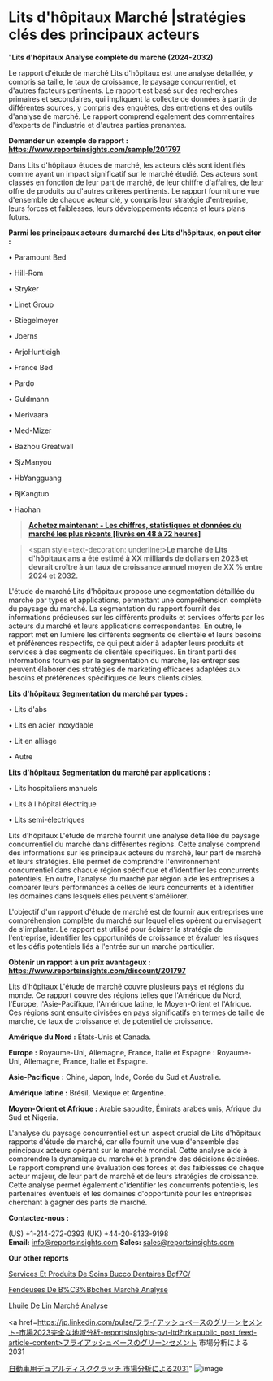 # Lits d'hôpitaux Marché |stratégies clés des principaux acteurs

"<strong>Lits d'hôpitaux Analyse complète du marché (2024-2032)</strong>

Le rapport d'étude de marché Lits d'hôpitaux est une analyse détaillée, y compris sa taille, le taux de croissance, le paysage concurrentiel, et d'autres facteurs pertinents. Le rapport est basé sur des recherches primaires et secondaires, qui impliquent la collecte de données à partir de différentes sources, y compris des enquêtes, des entretiens et des outils d'analyse de marché. Le rapport comprend également des commentaires d'experts de l'industrie et d'autres parties prenantes.

<strong>Demander un exemple de rapport : </strong><strong><a href=https://www.reportsinsights.com/sample/201797>https://www.reportsinsights.com/sample/201797</a></strong>

Dans Lits d'hôpitaux études de marché, les acteurs clés sont identifiés comme ayant un impact significatif sur le marché étudié. Ces acteurs sont classés en fonction de leur part de marché, de leur chiffre d'affaires, de leur offre de produits ou d'autres critères pertinents. Le rapport fournit une vue d'ensemble de chaque acteur clé, y compris leur stratégie d'entreprise, leurs forces et faiblesses, leurs développements récents et leurs plans futurs.

<strong>Parmi les principaux acteurs du marché des Lits d'hôpitaux, on peut citer :</strong>

• Paramount Bed

• Hill-Rom

• Stryker

• Linet Group

• Stiegelmeyer

• Joerns

• ArjoHuntleigh

• France Bed

• Pardo

• Guldmann

• Merivaara

• Med-Mizer

• Bazhou Greatwall

• SjzManyou

• HbYangguang

• BjKangtuo

• Haohan

<blockquote><a href=https://reportsinsights.com/buynow/201797><span style=text-decoration: underline;><strong>Achetez maintenant - Les chiffres, statistiques et données du marché les plus récents [livrés en 48 à 72 heures]</strong></span></a></blockquote>
<blockquote>
<div class=group w-full text-gray-800 dark:text-gray-100 border-b border-black/10 dark:border-gray-900/50 bg-gray-50 dark:bg-[#444654]>
<div class=flex p-4 gap-4 text-base md:gap-6 md:max-w-2xl lg:max-w-xl xl:max-w-3xl md:py-6 lg:px-0 m-auto>
<div class=relative flex flex-col w-[calc(100%-50px)] gap-1 md:gap-3 lg:w-[calc(100%-115px)]>
<div class=flex flex-grow flex-col gap-3>
<div class=min-h-[20px] flex flex-col items-start gap-4 whitespace-pre-wrap break-words>
<div class=result-streaming markdown prose w-full break-words dark:prose-invert light>

<span style=text-decoration: underline;><strong>Le marché de Lits d'hôpitaux ans a été estimé à XX milliards de dollars en 2023 et devrait croître à un taux de croissance annuel moyen de XX % entre 2024 et 2032.</strong></span>

</div>
</div>
</div>
</div>
</div>
</div></blockquote>
L'étude de marché Lits d'hôpitaux propose une segmentation détaillée du marché par types et applications, permettant une compréhension complète du paysage du marché. La segmentation du rapport fournit des informations précieuses sur les différents produits et services offerts par les acteurs du marché et leurs applications correspondantes. En outre, le rapport met en lumière les différents segments de clientèle et leurs besoins et préférences respectifs, ce qui peut aider à adapter leurs produits et services à des segments de clientèle spécifiques. En tirant parti des informations fournies par la segmentation du marché, les entreprises peuvent élaborer des stratégies de marketing efficaces adaptées aux besoins et préférences spécifiques de leurs clients cibles.

<strong>Lits d'hôpitaux Segmentation du marché par types :</strong>

• Lits d'abs

• Lits en acier inoxydable

• Lit en alliage

• Autre

<strong>Lits d'hôpitaux Segmentation du marché par applications :</strong>

• Lits hospitaliers manuels

• Lits à l'hôpital électrique

• Lits semi-électriques

Lits d'hôpitaux L'étude de marché fournit une analyse détaillée du paysage concurrentiel du marché dans différentes régions. Cette analyse comprend des informations sur les principaux acteurs du marché, leur part de marché et leurs stratégies. Elle permet de comprendre l'environnement concurrentiel dans chaque région spécifique et d'identifier les concurrents potentiels. En outre, l'analyse du marché par région aide les entreprises à comparer leurs performances à celles de leurs concurrents et à identifier les domaines dans lesquels elles peuvent s'améliorer.

L'objectif d'un rapport d'étude de marché est de fournir aux entreprises une compréhension complète du marché sur lequel elles opèrent ou envisagent de s'implanter. Le rapport est utilisé pour éclairer la stratégie de l'entreprise, identifier les opportunités de croissance et évaluer les risques et les défis potentiels liés à l'entrée sur un marché particulier.

<strong>Obtenir un rapport à un prix avantageux : <a href=https://www.reportsinsights.com/discount/201797>https://www.reportsinsights.com/discount/201797</a></strong>

Lits d'hôpitaux L'étude de marché couvre plusieurs pays et régions du monde. Ce rapport couvre des régions telles que l'Amérique du Nord, l'Europe, l'Asie-Pacifique, l'Amérique latine, le Moyen-Orient et l'Afrique. Ces régions sont ensuite divisées en pays significatifs en termes de taille de marché, de taux de croissance et de potentiel de croissance.

<strong>Amérique du Nord :</strong> États-Unis et Canada.

<strong>Europe :</strong> Royaume-Uni, Allemagne, France, Italie et Espagne : Royaume-Uni, Allemagne, France, Italie et Espagne.

<strong>Asie-Pacifique :</strong> Chine, Japon, Inde, Corée du Sud et Australie.

<strong>Amérique latine :</strong> Brésil, Mexique et Argentine.

<strong>Moyen-Orient et Afrique :</strong> Arabie saoudite, Émirats arabes unis, Afrique du Sud et Nigeria.

L'analyse du paysage concurrentiel est un aspect crucial de Lits d'hôpitaux rapports d'étude de marché, car elle fournit une vue d'ensemble des principaux acteurs opérant sur le marché mondial. Cette analyse aide à comprendre la dynamique du marché et à prendre des décisions éclairées. Le rapport comprend une évaluation des forces et des faiblesses de chaque acteur majeur, de leur part de marché et de leurs stratégies de croissance. Cette analyse permet également d'identifier les concurrents potentiels, les partenaires éventuels et les domaines d'opportunité pour les entreprises cherchant à gagner des parts de marché.

<strong>Contactez-nous :</strong>

(US) +1-214-272-0393
(UK) +44-20-8133-9198
<strong>Email:</strong> <a>info@reportsinsights.com</a>
<strong>Sales:</strong> <a>sales@reportsinsights.com</a>

<strong>Our other reports</strong>

<a href=https://www.linkedin.com/pulse/services-et-produits-de-soins-bucco-dentaires-bqf7c/>Services Et Produits De Soins Bucco Dentaires Bqf7C/</a>

<a href=https://www.linkedin.com/pulse/fendeuses-de-b%C3%BBches-march%C3%A9-analyse-et-tendances-5qo3f/>Fendeuses De B%C3%Bbches Marché Analyse</a>

<a href=https://www.linkedin.com/pulse/lhuile-de-lin-march%C3%A9-plans-dinvestissement-dentreprise-mdb9f/>Lhuile De Lin Marché Analyse</a>

<a href=https://jp.linkedin.com/pulse/フライアッシュベースのグリーンセメント-市場2023完全な地域分析-reportsinsights-pvt-ltd?trk=public_post_feed-article-content>フライアッシュベースのグリーンセメント 市場分析による2031</a>

<a href=https://www.linkedin.com/pulse/自動車用デュアルディスククラッチ-市場地域別の規模とトレンド-reports-insights-expert/>自動車用デュアルディスククラッチ 市場分析による2031</a>"
![image](https://github.com/daminid12/RIresearchers/assets/158430485/d75fb118-d415-4894-9e13-8684e5640cb5)
